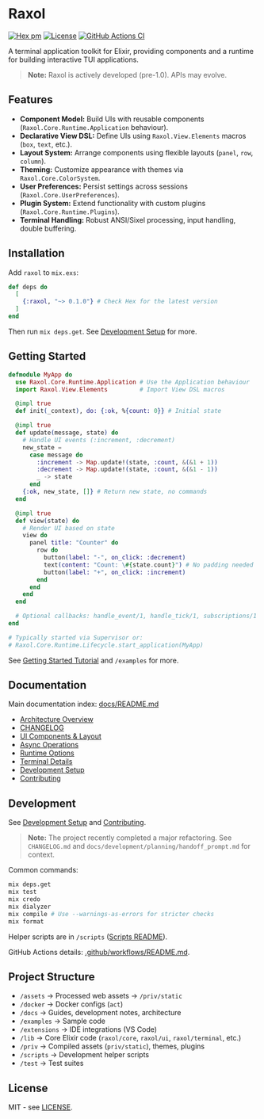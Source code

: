 # Raxol

[![Hex pm](https://img.shields.io/hexpm/v/raxol.svg)](https://hex.pm/packages/raxol)
[![License](https://img.shields.io/badge/License-MIT-blue.svg)](LICENSE.md)
[![GitHub Actions CI](https://github.com/Hydepwns/raxol/actions/workflows/ci.yml/badge.svg)](https://github.com/Hydepwns/raxol/actions/workflows/ci.yml)

A terminal application toolkit for Elixir, providing components and a runtime for building interactive TUI applications.

> **Note:** Raxol is actively developed (pre-1.0). APIs may evolve.

<!-- TODO: Add a screenshot or GIF demo here -->

## Features

- **Component Model:** Build UIs with reusable components (`Raxol.Core.Runtime.Application` behaviour).
- **Declarative View DSL:** Define UIs using `Raxol.View.Elements` macros (`box`, `text`, etc.).
- **Layout System:** Arrange components using flexible layouts (`panel`, `row`, `column`).
- **Theming:** Customize appearance with themes via `Raxol.Core.ColorSystem`.
- **User Preferences:** Persist settings across sessions (`Raxol.Core.UserPreferences`).
- **Plugin System:** Extend functionality with custom plugins (`Raxol.Core.Runtime.Plugins`).
- **Terminal Handling:** Robust ANSI/Sixel processing, input handling, double buffering.

## Installation

Add `raxol` to `mix.exs`:

```elixir
def deps do
  [
    {:raxol, "~> 0.1.0"} # Check Hex for the latest version
  ]
end
```

Then run `mix deps.get`. See [Development Setup](docs/development/DevelopmentSetup.md) for more.

## Getting Started

```elixir
defmodule MyApp do
  use Raxol.Core.Runtime.Application # Use the Application behaviour
  import Raxol.View.Elements         # Import View DSL macros

  @impl true
  def init(_context), do: {:ok, %{count: 0}} # Initial state

  @impl true
  def update(message, state) do
    # Handle UI events (:increment, :decrement)
    new_state =
      case message do
        :increment -> Map.update!(state, :count, &(&1 + 1))
        :decrement -> Map.update!(state, :count, &(&1 - 1))
        _ -> state
      end
    {:ok, new_state, []} # Return new state, no commands
  end

  @impl true
  def view(state) do
    # Render UI based on state
    view do
      panel title: "Counter" do
        row do
          button(label: "-", on_click: :decrement)
          text(content: "Count: \#{state.count}") # No padding needed
          button(label: "+", on_click: :increment)
        end
      end
    end
  end

  # Optional callbacks: handle_event/1, handle_tick/1, subscriptions/1
end

# Typically started via Supervisor or:
# Raxol.Core.Runtime.Lifecycle.start_application(MyApp)
```

See [Getting Started Tutorial](docs/guides/quick_start.md) and `/examples` for more.

## Documentation

Main documentation index: [docs/README.md](docs/README.md)

- [Architecture Overview](docs/ARCHITECTURE.md)
- [CHANGELOG](docs/development/changes/CHANGELOG.md)
- [UI Components & Layout](docs/guides/components/README.md)
- [Async Operations](docs/guides/async_operations.md)
- [Runtime Options](docs/guides/runtime_options.md)
- [Terminal Details](docs/development/terminal/README.md)
- [Development Setup](docs/development/DevelopmentSetup.md)
- [Contributing](CONTRIBUTING.md)

## Development

See [Development Setup](docs/development/DevelopmentSetup.md) and [Contributing](CONTRIBUTING.md).

> **Note:** The project recently completed a major refactoring. See `CHANGELOG.md` and `docs/development/planning/handoff_prompt.md` for context.

Common commands:

```bash
mix deps.get
mix test
mix credo
mix dialyzer
mix compile # Use --warnings-as-errors for stricter checks
mix format
```

Helper scripts are in `/scripts` ([Scripts README](scripts/README.md)).

GitHub Actions details: [.github/workflows/README.md](.github/workflows/README.md).

## Project Structure

- `/assets` -> Processed web assets -> `/priv/static`
- `/docker` -> Docker configs (`act`)
- `/docs` -> Guides, development notes, architecture
- `/examples` -> Sample code
- `/extensions` -> IDE integrations (VS Code)
- `/lib` -> Core Elixir code (`raxol/core`, `raxol/ui`, `raxol/terminal`, etc.)
- `/priv` -> Compiled assets (`priv/static`), themes, plugins
- `/scripts` -> Development helper scripts
- `/test` -> Test suites

## License

MIT - see [LICENSE](LICENSE.md).
